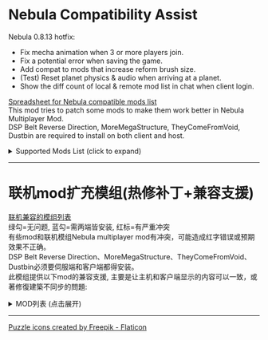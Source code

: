 # Nebula Compatibility Assist

Nebula 0.8.13 hotfix:  
- Fix mecha animation when 3 or more players join.  
- Fix a potential error when saving the game.  
- Add compat to mods that increase reform brush size.  
- (Test) Reset planet physics & audio when arriving at a planet.  
- Show the diff count of local & remote mod list in chat when client login.   
  
[Spreadsheet for Nebula compatible mods list](https://docs.google.com/spreadsheets/d/193h6sISVHSN_CX4N4XAm03pQYxNl-UfuN468o5ris1s)  
This mod tries to patch some mods to make them work better in Nebula Multiplayer Mod.  
DSP Belt Reverse Direction, MoreMegaStructure, TheyComeFromVoid, Dustbin are required to install on both client and host.  

<details>
<summary>Supported Mods List (click to expand)</summary>

### [AutoStationConfig](https://dsp.thunderstore.io/package/Pasukaru/AutoStationConfig/)
- Sync station configuration and drone, ship, warper count.   
- Note: AutoStationConfig v1.4.0 is broken in DSP0.9.27.  

### [Auxilaryfunction](https://dsp.thunderstore.io/package/blacksnipebiu/Auxilaryfunction/)
- Sync auto station config functions.  
- Sync planetary item fill (ships, fuel) functions.  

### [BlueprintTweaks](https://dsp.thunderstore.io/package/kremnev8/BlueprintTweaks/)
- Set `useFastDismantle` = false in config file to prevent host from crashing.  

### [Bottleneck](https://dsp.thunderstore.io/package/Semar/Bottleneck/)
- Fixed an error that occurred on the host when the client was using different proliferator settings.  

### [DSPFreeMechaCustom](https://dsp.thunderstore.io/package/appuns/DSPFreeMechaCustom/)
- Free mecha appearance now sync correctly.  

### [DSPMarker](https://dsp.thunderstore.io/package/appuns/DSPMarker/)
- Markers now sync when players click apply or delete button.  
- Fix red error when exiting game ([issue#8](https://github.com/appuns/DSPMarker/issues/8))   
- Fix icon didn't refresh when arriving another planet.  

### [DSPOptimizations](https://dsp.thunderstore.io/package/Selsion/DSPOptimizations/)
- Fix client crash when leaving a system.  

### [DSPStarMapMemo](https://dsp.thunderstore.io/package/appuns/DSPStarMapMemo/)
- Memo now sync when players add/remove icons, or finish editing text area.  

### [DSPTransportStat](https://dsp.thunderstore.io/package/IndexOutOfRange/DSPTransportStat/)
- Client can now see all ILS stations when chaning filter conditions.  
- Client can't open remote station window yet.  

### [Dustbin](https://dsp.thunderstore.io/package/soarqin/Dustbin/)
- Sync dustbin settings for storage box or tank.  
- Fix dustbin toggle position in client.  

### [FactoryLocator](https://dsp.thunderstore.io/package/starfi5h/FactoryLocator/)
- Client can now see info of remote planet (Require Host to install FactoryLocator too).   

### [LSTM](https://dsp.thunderstore.io/package/hetima/LSTM/)
- Client can now see all ILS stations when choosing system/global tab.  

### [MoreMegaStructure](https://dsp.thunderstore.io/package/jinxOAO/MoreMegaStructure/)
- Sync data when player change mega structure type in the editor.  
- Sync data when player change star assembler slider.  

### [PlanetFinder](https://dsp.thunderstore.io/package/hetima/PlanetFinder/)
- Client can now see vein amount and power status on planets not loaded yet. 
- The data is updated everytime client open the window.  

### [SplitterOverBelt](https://dsp.thunderstore.io/package/hetima/SplitterOverBelt/)
- Fix that splitters and pilers put by clients can't reconnect belts.  

### [TheyComeFromVoid](https://dsp.thunderstore.io/package/ckcz123/TheyComeFromVoid/) (WIP)
- Sync config changes: wave start, wave end, timer reduce, difficulty changes.  
- Sync building destoryed event.    
- Sync star cannon fire event.  
- Sync relic add/remove (control by host).  
- Sync enemy ship retarget/destroy/revive event.  
- Sync star fortress.  
- Note: Process of battle (ships, droplet) does not synced, only the final result are same.  

</details>
  
----

# 联机mod扩充模组(热修补丁+兼容支援)

[联机兼容的模组列表](https://docs.google.com/spreadsheets/d/193h6sISVHSN_CX4N4XAm03pQYxNl-UfuN468o5ris1s)  
绿勾=无问题, 蓝勾=需两端皆安装, 红标=有严重冲突  
有些mod和联机模组Nebula multiplayer mod有冲突，可能造成红字错误或预期效果不正确。  
DSP Belt Reverse Direction、MoreMegaStructure、TheyComeFromVoid、Dustbin必须要伺服端和客户端都得安装。  
此模组提供以下mod的兼容支援, 主要是让主机和客户端显示的内容可以一致，或著修復建築不同步的問題:  

<details>
<summary>MOD列表 (点击展开)</summary>

### [AutoStationConfig](https://dsp.thunderstore.io/package/Pasukaru/AutoStationConfig/)
- 同步物流站自动配置  
- 注意：AutoStationConfigv1.4.0 与 游戏版本v0.9.27 不兼容  

### [Auxilaryfunction](https://dsp.thunderstore.io/package/blacksnipebiu/Auxilaryfunction/) [辅助多功能mod](https://www.bilibili.com/video/BV1SS4y1X75n)
- 同步物流站自动配置相关功能  
- 同步一键填充星球上的飞机飞船翘曲器、燃料  

### [BlueprintTweaks](https://dsp.thunderstore.io/package/kremnev8/BlueprintTweaks/)
- 在配置文件中设置 `useFastDismantle` = false 以防止主机崩溃。

### [Bottleneck](https://dsp.thunderstore.io/package/Semar/Bottleneck/)
- 修复客户端使用不同增产剂设定时在主机发生的错误  

### [DSPFreeMechaCustom](https://dsp.thunderstore.io/package/appuns/DSPFreeMechaCustom/)
- 同步免费的机甲外观  

### [DSPMarker](https://dsp.thunderstore.io/package/appuns/DSPMarker/)
- 同步地图标记  
- 修复离开游戏时的错误 ([issue#8](https://github.com/appuns/DSPMarker/issues/8))  
- 修复到达另一个星球标记没更新的bug  

### [DSPOptimizations](https://dsp.thunderstore.io/package/Selsion/DSPOptimizations/)
- 修复客户端离开星系会使游戏崩溃的错误  

### [DSPStarMapMemo](https://dsp.thunderstore.io/package/appuns/DSPStarMapMemo/)
- 同步星球註記  

### [DSPTransportStat](https://dsp.thunderstore.io/package/IndexOutOfRange/DSPTransportStat/)
- 让客户端显示所有星际物流塔的内容  
- 客户端目前无法打开非本地的物流塔  

### [Dustbin](https://dsp.thunderstore.io/package/soarqin/Dustbin/)
- 同步储物仓和储液罐的垃圾桶设置。  
- 修复客户端的垃圾桶勾选框位置。  

### [FactoryLocator](https://dsp.thunderstore.io/package/starfi5h/FactoryLocator/)
- 让客户端能显示远端星球的建物讯息(需求主机也安装mod)  

### [LSTM](https://dsp.thunderstore.io/package/hetima/LSTM/)
- 让客户端显示所有星际物流塔的内容  

### [MoreMegaStructure](https://dsp.thunderstore.io/package/jinxOAO/MoreMegaStructure/) 更多巨构建筑
- 当巨构类型或星际组装厂配方更改时同步资料  
- 修复客户端戴森球电力供给和需求不正确的问题  

### [PlanetFinder](https://dsp.thunderstore.io/package/hetima/PlanetFinder/)
- 让客户端能显示远端星球的资源储量和电力状态  

### [SplitterOverBelt](https://dsp.thunderstore.io/package/hetima/SplitterOverBelt/)
- 让客户端在传送带上放置分流器/集装机时,可以正确地重新连接传送带  

### [TheyComeFromVoid](https://dsp.thunderstore.io/package/ckcz123/TheyComeFromVoid/) [战斗mod-深空来敌](https://www.bilibili.com/video/BV1jR4y1F7t5)
- 测试中，若出现错误可尝试重连。  
- 同步配置：波次开始、波次结束、时间提前、难度改变。  
- 同步建筑破坏事件。
- 同步恒星炮开火事件。
- 同步遗物添加/删除（由主机控制）。  
- 同步敌舰转向/破坏/复活事件。
- 同步恒星要塞配置。
- 注意：战斗过程（舰船，水滴）不会精准同步，只会同步最终结果。若客户端想要观看完整的战斗过程，需要在敌舰入侵前造访该星系的每一个有工厂的星球，以及用戴森球编辑器观看每一个有恒星炮的星系来载入相关的戴森球。

</details>
  
----

<a href="https://www.flaticon.com/free-icons/puzzle" title="puzzle icons">Puzzle icons created by Freepik - Flaticon</a>